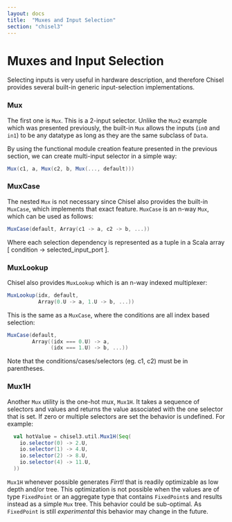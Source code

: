 ```yaml
---
layout: docs
title:  "Muxes and Input Selection"
section: "chisel3"
---
```


# Muxes and Input Selection

Selecting inputs is very useful in hardware description, and therefore Chisel provides several built-in generic input-selection implementations.

### Mux
The first one is `Mux`. This is a 2-input selector. Unlike the `Mux2` example which was presented previously, the built-in `Mux` allows
the inputs (`in0` and `in1`) to be any datatype as long as they are the same subclass of `Data`.

By using the functional module creation feature presented in the previous section, we can create multi-input selector in a simple way:

```scala
Mux(c1, a, Mux(c2, b, Mux(..., default)))
```

### MuxCase

The nested `Mux` is not necessary since Chisel also provides the built-in `MuxCase`, which implements that exact feature.
`MuxCase` is an n-way `Mux`, which can be used as follows:

```scala
MuxCase(default, Array(c1 -> a, c2 -> b, ...))
```

Where each selection dependency is represented as a tuple in a Scala
array [ condition -> selected_input_port ].

### MuxLookup
Chisel also provides `MuxLookup` which is an n-way indexed multiplexer:

```scala
MuxLookup(idx, default,
          Array(0.U -> a, 1.U -> b, ...))
```

This is the same as a `MuxCase`, where the conditions are all index based selection:

```scala
MuxCase(default,
        Array((idx === 0.U) -> a,
              (idx === 1.U) -> b, ...))
```

Note that the conditions/cases/selectors (eg. c1, c2) must be in parentheses.

### Mux1H
Another ```Mux``` utility is the one-hot mux, ```Mux1H```. It takes a sequence of selectors and values and returns the value associated with the one selector that is set. If zero or multiple selectors are set the behavior is undefined.  For example:

```scala
  val hotValue = chisel3.util.Mux1H(Seq(
    io.selector(0) -> 2.U,
    io.selector(1) -> 4.U,
    io.selector(2) -> 8.U,
    io.selector(4) -> 11.U,
  ))
```
```Mux1H``` whenever possible generates *Firrtl* that is readily optimizable as low depth and/or tree.  This optimization is not possible when the values are of type ```FixedPoint``` or an aggregate type that contains ```FixedPoint```s and results instead as a simple ```Mux``` tree.  This behavior could be sub-optimal.  As ```FixedPoint``` is still *experimental* this behavior may change in the future.
